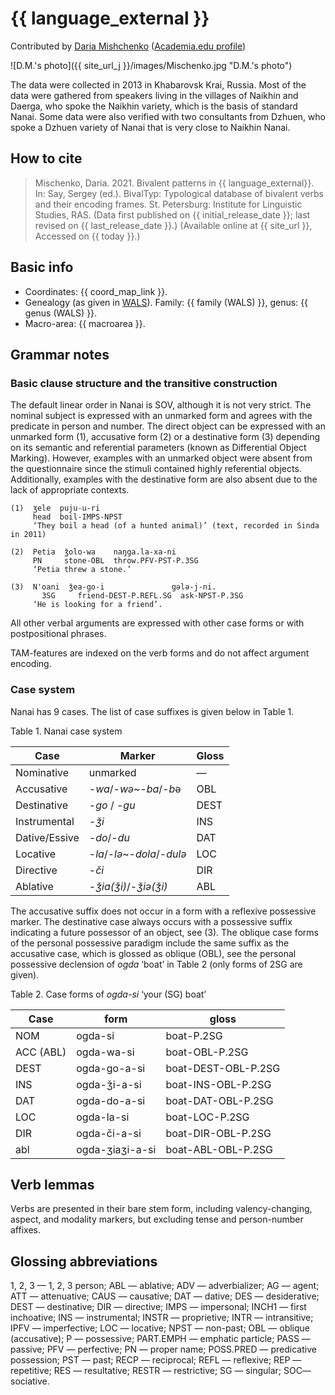 # {{ language_external }}
Contributed by [Daria Mishchenko](https://iling.spb.ru/persons/mischenko-darya-fedorovna) ([Academia.edu profile](https://iling-spb.academia.edu/DariaMishchenko))

![D.M.'s photo]({{ site_url_j }}/images/Mischenko.jpg "D.M.'s photo")

The data were collected in 2013 in Khabarovsk Krai, Russia. Most of the data were gathered from speakers living in the villages of Naikhin and Daerga, who spoke the Naikhin variety, which is the basis of standard Nanai. Some data were also verified with two consultants from Dzhuen, who spoke a Dzhuen variety of Nanai that is very close to Naikhin Nanai.

## How to cite
> Mischenko, Daria. 2021. Bivalent patterns in {{ language_external}}. 
> In: Say, Sergey (ed.). BivalTyp: Typological database of bivalent verbs and their encoding frames. 
> St. Petersburg: Institute for Linguistic Studies, RAS. 
> (Data first published on {{ initial_release_date }}; 
> last revised on {{ last_release_date }}.) (Available online at {{ site_url }}, 
> Accessed on {{ today }}.)

## Basic info
- Coordinates: {{ coord_map_link }}.
- Genealogy (as given in [WALS](https://wals.info/)). Family: {{ family (WALS) }}, genus: {{ genus (WALS) }}.
- Macro-area: {{ macroarea }}.

## Grammar notes

### Basic clause structure and the transitive construction

The default linear order in Nanai is SOV, although it is not very strict. The nominal subject is expressed with an unmarked form and agrees with the predicate in person and number. The direct object can be expressed with an unmarked form (1), accusative form (2) or a destinative form (3) depending on its semantic and referential parameters (known as Differential Object Marking). However, examples with an unmarked object were absent from the questionnaire since the stimuli contained highly referential objects. Additionally, examples with the destinative form are also absent due to the lack of appropriate contexts.

```
(1)  ʒele  puju-u-ri
     head  boil-IMPS-NPST
     ‘They boil a head (of a hunted animal)’ (text, recorded in Sinda in 2011)

(2)  Petia  ǯolo-wa    naŋga.la-xa-ni
     PN     stone-OBL  throw.PFV-PST-P.3SG
     ‘Petia threw a stone.’

(3)  N'oani  ǯea-go-i               gələ-j-ni.
	   3SG     friend-DEST-P.REFL.SG  ask-NPST-P.3SG
     ‘He is looking for a friend’.

```

All other verbal arguments are expressed with other case forms or with postpositional phrases.

TAM-features are indexed on the verb forms and do not affect argument encoding.

### Case system

Nanai has 9 cases. The list of case suffixes is given below in Table 1.

Table 1. Nanai case system

<div class="before-table"></div>

|      Case            |      Marker                        |      Gloss     |
|----------------------|------------------------------------|----------------|
|     Nominative       |     unmarked                       |     —          |
|     Accusative       |     -*wa*/-*wə*~-*ba*/-*b*ə        |     OBL        |
|     Destinative      |     -*go* / -*gu*                  |     DEST       |
|     Instrumental     |     -*ǯi*                          |     INS        |
|     Dative/Essive    |     -*do*/-*du*                    |     DAT        |
|     Locative         |     -*la*/-*lə*~-*dola*/-*dulə*    |     LOC        |
|     Directive        |     -*či*                          |     DIR        |
|     Ablative         |     -*ǯia(ǯi)*/-*ǯiə(ǯi)*          |     ABL        |

The accusative suffix does not occur in a form with a reflexive possessive marker. The destinative case always occurs with a possessive suffix indicating a future possessor of an object, see (3). The oblique case forms of the personal possessive paradigm include the same suffix as the accusative case, which is glossed as oblique (OBL), see the personal possessive declension of *ogda* ‘boat’ in Table 2 (only forms of 2SG are given).

Table 2. Case forms of *ogda-si* ‘your (SG) boat’

<div class="before-table"></div>

|     Case         |     form               |     gloss                  |
|------------------|------------------------|----------------------------|
|     NOM          |     ogda-si            |     boat-P.2SG             |
|     ACC (ABL)    |     ogda-wa-si         |     boat-OBL-P.2SG         |
|     DEST         |     ogda-go-a-si       |     boat-DEST-OBL-P.2SG    |
|     INS          |     ogda-ǯi-a-si       |     boat-INS-OBL-P.2SG     |
|     DAT          |     ogda-do-a-si       |     boat-DAT-OBL-P.2SG     |
|     LOC          |     ogda-la-si         |     boat-LOC-P.2SG         |
|     DIR          |     ogda-či-a-si       |     boat-DIR-OBL-P.2SG     |
|     abl          |     ogda-ʒiaʒi-a-si    |     boat-ABL-OBL-P.2SG     |

## Verb lemmas
Verbs are presented in their bare stem form, including valency-changing, aspect, and modality markers, but excluding tense and person-number affixes.

## Glossing abbreviations
1, 2, 3 — 1, 2, 3 person; ABL — ablative; ADV — adverbializer; AG — agent; ATT — attenuative; CAUS — causative; DAT — dative; DES — desiderative; DEST — destinative;  DIR — directive; IMPS — impersonal; INCH1 — first inchoative; INS — instrumental; INSTR — proprietive; INTR — intransitive; IPFV — imperfective; LOC — locative; NPST — non-past;  OBL — oblique (accusative); P — possessive; PART.EMPH — emphatic particle; PASS — passive; PFV — perfective; PN — proper name;  POSS.PRED — predicative possession; PST — past; RECP — reciprocal; REFL — reflexive; REP — repetitive; RES — resultative; RESTR — restrictive; SG — singular; SOC— sociative.
